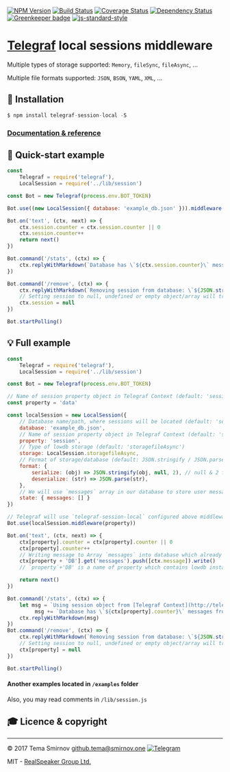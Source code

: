 [![NPM Version](https://img.shields.io/npm/v/telegraf-session-local.svg?style=flat-square)](https://www.npmjs.com/package/telegraf-session-local)
[![Build Status](https://travis-ci.org/RealSpeaker/telegraf-session-local.svg?branch=master)](https://travis-ci.org/realspeaker/telegraf-session-local)
[![Coverage Status](https://coveralls.io/repos/github/RealSpeaker/telegraf-session-local/badge.svg?branch=master)](https://coveralls.io/github/RealSpeaker/telegraf-session-local?branch=master)
[![Dependency Status](https://david-dm.org/realspeaker/telegraf-session-local.svg)](https://david-dm.org/realspeaker/telegraf-session-local)
[![Greenkeeper badge](https://badges.greenkeeper.io/RealSpeaker/telegraf-session-local.svg)](https://greenkeeper.io/)
[![js-standard-style](https://img.shields.io/badge/code%20style-standard-brightgreen.svg?style=flat-square)](http://standardjs.com/)

# [Telegraf](https://github.com/telegraf/telegraf) local sessions middleware

Multiple types of storage supported: `Memory`, `fileSync`, `fileAsync`, ...

Multiple file formats supported: `JSON`, `BSON`, `YAML`, `XML`, ...


## 🚀 Installation

```js
$ npm install telegraf-session-local -S
```

### [Documentation & reference](http://realspeaker.github.io/telegraf-session-local/)

## 👀 Quick-start example

```js
const
	Telegraf = require('telegraf'),
	LocalSession = require('../lib/session')

const Bot = new Telegraf(process.env.BOT_TOKEN)

Bot.use((new LocalSession({ database: 'example_db.json' })).middleware())

Bot.on('text', (ctx, next) => {
	ctx.session.counter = ctx.session.counter || 0
	ctx.session.counter++
	return next()
})

Bot.command('/stats', (ctx) => {
	ctx.replyWithMarkdown(`Database has \`${ctx.session.counter}\` messages from @${ctx.from.username}`)
})

Bot.command('/remove', (ctx) => {
	ctx.replyWithMarkdown(`Removing session from database: \`${JSON.stringify(ctx.session)}\``)
	// Setting session to null, undefined or empty object/array will trigger removing it from database
	ctx.session = null
})

Bot.startPolling()
```

## 💡 Full example

```js
const
	Telegraf = require('telegraf'),
	LocalSession = require('../lib/session')

const Bot = new Telegraf(process.env.BOT_TOKEN)

// Name of session property object in Telegraf Context (default: 'session')
const property = 'data'

const localSession = new LocalSession({
	// Database name/path, where sessions will be located (default: 'sessions.json')
	database: 'example_db.json',
	// Name of session property object in Telegraf Context (default: 'session')
	property: 'session',
	// Type of lowdb storage (default: 'storagefileAsync')
	storage: LocalSession.storagefileAsync,
	// Format of storage/database (default: JSON.stringify / JSON.parse)
	format: {
		serialize: (obj) => JSON.stringify(obj, null, 2), // null & 2 for pretty-formatted JSON
		deserialize: (str) => JSON.parse(str),
	},
	// We will use `messages` array in our database to store user messages using exported lowdb instance from LocalSession via Telegraf Context
	state: { messages: [] }
})

// Telegraf will use `telegraf-session-local` configured above middleware with overrided `property` name
Bot.use(localSession.middleware(property))

Bot.on('text', (ctx, next) => {
	ctx[property].counter = ctx[property].counter || 0
	ctx[property].counter++
	// Writing message to Array `messages` into database which already has sessions Array
	ctx[property + 'DB'].get('messages').push([ctx.message]).write()
	// `property`+'DB' is a name of property which contains lowdb instance (`dataDB`)

	return next()
})

Bot.command('/stats', (ctx) => {
	let msg = `Using session object from [Telegraf Context](http://telegraf.js.org/context.html) (\`ctx\`), named \`${property}\`\n`
		 msg += `Database has \`${ctx[property].counter}\` messages from @${ctx.from.username}`
	ctx.replyWithMarkdown(msg)
})
Bot.command('/remove', (ctx) => {
	ctx.replyWithMarkdown(`Removing session from database: \`${JSON.stringify(ctx[property])}\``)
	// Setting session to null, undefined or empty object/array will trigger removing it from database
	ctx[property] = null
})

Bot.startPolling()
```

#### Another examples located in `/examples` folder 
Also, you may read comments in  `/lib/session.js`

## 🎓 Licence &amp; copyright

* * *

&copy; 2017 Tema Smirnov <github.tema@smirnov.one> [![Telegram](https://img.shields.io/badge/%F0%9F%92%AC%20Telegram-%40TemaSM-blue.svg)](https://t.me/TemaSM)

MIT - [RealSpeaker Group Ltd.](https://github.com/RealSpeaker)
